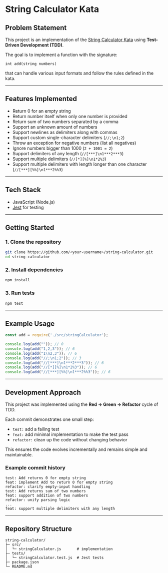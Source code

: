 # String Calculator Kata

## Problem Statement

This project is an implementation of the [String Calculator Kata](https://blog.incubyte.co/blog/tdd-assessment/) using **Test-Driven Development (TDD)**.

The goal is to implement a function with the signature:

```
int add(string numbers)
```

that can handle various input formats and follow the rules defined in the kata.

---

## Features Implemented

* Return 0 for an empty string
* Return number itself when only one number is provided
* Return sum of two numbers separated by a comma
* Support an unknown amount of numbers
* Support newlines as delimiters along with commas
* Support custom single-character delimiters (`//;\n1;2`)
* Throw an exception for negative numbers (list all negatives)
* Ignore numbers bigger than 1000 (`2 + 1001 = 2`)
* Support delimiters of any length (`//[***]\n1***2***3`)
* Support multiple delimiters (`//[*][%]\n1*2%3`)
* Support multiple delimiters with length longer than one character (`//[***][%%]\n1***2%%3`)

---

## Tech Stack

* JavaScript (Node.js)
* [Jest](https://jestjs.io/) for testing

---

## Getting Started

### 1. Clone the repository

```bash
git clone https://github.com/<your-username>/string-calculator.git
cd string-calculator
```

### 2. Install dependencies

```bash
npm install
```

### 3. Run tests

```bash
npm test
```

---

## Example Usage

```javascript
const add = require('./src/stringCalculator');

console.log(add("")); // 0
console.log(add("1,2,3")); // 6
console.log(add("1\n2,3")); // 6
console.log(add("//;\n1;2")); // 3
console.log(add("//[***]\n1***2***3")); // 6
console.log(add("//[*][%]\n1*2%3")); // 6
console.log(add("//[***][%%]\n1***2%%3")); // 6
```

---

## Development Approach

This project was implemented using the **Red → Green → Refactor** cycle of TDD.

Each commit demonstrates one small step:

* `test:` add a failing test
* `feat:` add minimal implementation to make the test pass
* `refactor:` clean up the code without changing behavior

This ensures the code evolves incrementally and remains simple and maintainable.

### Example commit history

```
test: Add returns 0 for empty string
feat: implement Add to return 0 for empty string
refactor: clarify empty-input handling
test: Add returns sum of two numbers
feat: support addition of two numbers
refactor: unify parsing logic
...
feat: support multiple delimiters with any length
```

---

## Repository Structure

```
string-calculator/
├─ src/
│  └─ stringCalculator.js       # implementation
├─ tests/
│  └─ stringCalculator.test.js  # Jest tests
├─ package.json
└─ README.md
```


